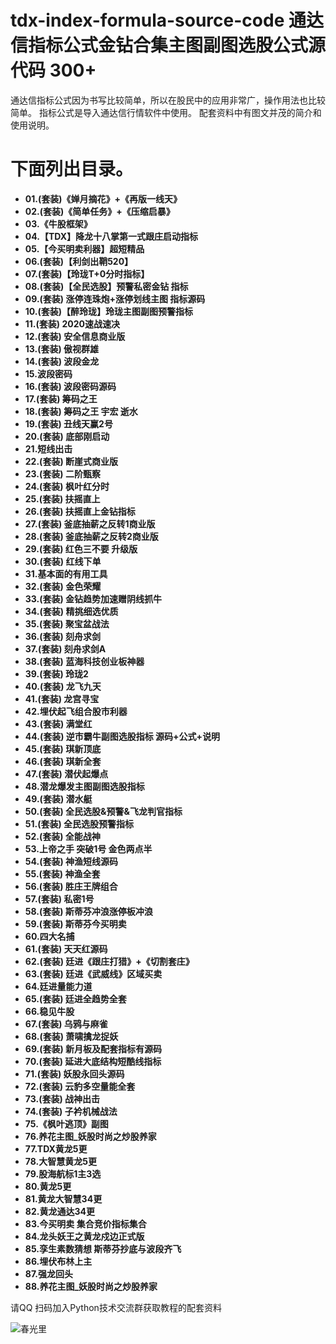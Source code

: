 # tdx-index-formula-source-code  通达信指标公式金钻合集主图副图选股公式源代码 300+
通达信指标公式因为书写比较简单，所以在股民中的应用非常广，操作用法也比较简单。
指标公式是导入通达信行情软件中使用。
配套资料中有图文并茂的简介和使用说明。
# 下面列出目录。
- **01.(套装)《婵月摘花》+《再版一线天》**
- **02.(套装)《简单任务》+《压缩启暴》**
- **03.《牛股框架》**
- **04.【TDX】降龙十八掌第一式跟庄启动指标**
- **05.【今买明卖利器】超短精品**
- **06.(套装)【利剑出鞘520】**
- **07.(套装)【玲珑T+0分时指标】**
- **08.(套装)【全民选股】预警私密金钻 指标**
- **09.(套装) 涨停连珠炮+涨停划线主图 指标源码**
- **10.(套装)【醉玲珑】玲珑主图副图预警指标**
- **11.(套装) 2020速战速决**
- **12.(套装) 安全信息商业版**
- **13.(套装) 傲视群雄**
- **14.(套装) 波段金龙**
- **15.波段密码**
- **16.(套装) 波段密码源码**
- **17.(套装) 筹码之王**
- **18.(套装) 筹码之王   宇宏 逝水**
- **19.(套装) 丑线天赢2号**
- **20.(套装) 底部刚启动**
- **21.短线出击**
- **22.(套装) 断崖式商业版**
- **23.(套装) 二阶甄察**
- **24.(套装) 枫叶红分时**
- **25.(套装) 扶摇直上**
- **26.(套装) 扶摇直上金钻指标**
- **27.(套装) 釜底抽薪之反转1商业版**
- **28.(套装) 釜底抽薪之反转2商业版**
- **29.(套装) 红色三不要 升级版**
- **30.(套装) 红线下单**
- **31.基本面的有用工具**
- **32.(套装) 金色荣耀**
- **33.(套装) 金钻趋势加速赠阴线抓牛**
- **34.(套装) 精挑细选优质**
- **35.(套装) 聚宝盆战法**
- **36.(套装) 刻舟求剑**
- **37.(套装) 刻舟求剑A**
- **38.(套装) 蓝海科技创业板神器**
- **39.(套装) 玲珑2**
- **40.(套装) 龙飞九天**
- **41.(套装) 龙宫寻宝**
- **42.埋伏起飞组合股市利器**
- **43.(套装) 满堂红**
- **44.(套装) 逆市霸牛副图选股指标 源码+公式+说明**
- **45.(套装) 琪新顶底**
- **46.(套装) 琪新全套**
- **47.(套装) 潜伏起爆点**
- **48.潜龙爆发主图副图选股指标**
- **49.(套装) 潜水艇**
- **50.(套装) 全民选股&预警&飞龙判官指标**
- **51.(套装) 全民选股预警指标**
- **52.(套装) 全能战神**
- **53.上帝之手 突破1号 金色两点半**
- **54.(套装) 神渔短线源码**
- **55.(套装) 神渔全套**
- **56.(套装) 胜庄王牌组合**
- **57.(套装) 私密1号**
- **58.(套装) 斯蒂芬冲浪涨停板冲浪**
- **59.(套装) 斯蒂芬今买明卖**
- **60.四大名捕**
- **61.(套装) 天天红源码**
- **62.(套装) 廷进《跟庄打猎》+《切割套庄》**
- **63.(套装) 廷进《武威线》区域买卖**
- **64.廷进量能力道**
- **65.(套装) 廷进全趋势全套**
- **66.稳见牛股**
- **67.(套装) 乌鸦与麻雀**
- **68.(套装) 萧啸擒龙捉妖**
- **69.(套装) 新月板及配套指标有源码**
- **70.(套装) 延进大底结构短酷线指标**
- **71.(套装) 妖股永回头源码**
- **72.(套装) 云豹多空量能全套**
- **73.(套装) 战神出击**
- **74.(套装) 子衿机械战法**
- **75.《枫叶逃顶》副图**
- **76.养花主图_妖股时尚之炒股养家**
- **77.TDX黄龙5更**
- **78.大智慧黄龙5更**
- **79.股海航标1主3选**
- **80.黄龙5更**
- **81.黄龙大智慧34更**
- **82.黄龙通达34更**
- **83.今买明卖 集合竞价指标集合**
- **84.龙头妖王之黄龙戍边正式版**
- **85.孪生素数猜想 斯蒂芬抄底与波段齐飞**
- **86.埋伏布林上主**
- **87.强龙回头**
- **88.养花主图_妖股时尚之炒股养家**

请QQ 扫码加入Python技术交流群获取教程的配套资料

![春光里](https://github.com/user-attachments/assets/5682c542-d827-4b2c-b5e3-7f4f9a8dea62)



